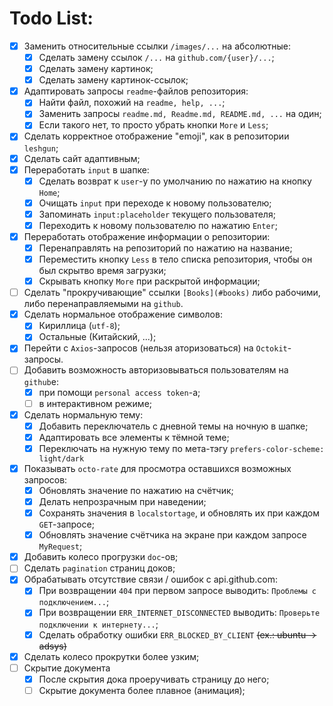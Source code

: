 # Todo List:

- [x] Заменить относительные ссылки `/images/...` на абсолютные:
	- [x] Сделать замену ссылок `/...` на `github.com/{user}/...`;
	- [x] Сделать замену картинок;
	- [x] Сделать замену картинок-ссылок;
- [x] Адаптировать запросы `readme`-файлов репозитория:
	- [x] Найти файл, похожий на `readme, help, ...`;
	- [x] Заменить запросы `readme.md, Readme.md, README.md, ...` на один;
	- [x] Если такого нет, то просто убрать кнопки `More` и `Less`;
- [x] Сделать корректное отображение "emoji", как в репозитории `leshgun`;
- [x] Сделать сайт адаптивным;
- [x] Переработать `input` в шапке:
	- [x] Сделать возврат к `user`-у по умолчанию по нажатию на кнопку `Home`;
	- [x] Очищать `input` при переходе к новому пользователю;
	- [x] Запоминать `input:placeholder` текущего пользователя;
	- [x] Переходить к новому пользователю по нажатию `Enter`;
- [x] Переработать отображение информации о репозитории:
	- [x] Перенаправлять на репозиторий по нажатию на название;
	- [x] Переместить кнопку `Less` в тело списка репозитория, чтобы он был скрытво время загрузки;
	- [x] Скрывать кнопку `More` при раскрытой информации;
- [ ] Сделать "прокручивающие" ссылки `[Books](#books)` либо рабочими, либо перенаправляемыми на `github`.
- [x] Сделать нормальное отображение символов:
	- [x] Кириллица (`utf-8`);
	- [x] Остальные (Китайский, ...);
- [x] Перейти с `Axios`-запросов (нельзя аторизоваться) на `Octokit`-запросы.
- [ ] Добавить возможность авторизовываться пользователям на `github`е:
	- [x] при помощи `personal access token`-а;
	- [ ] в интерактивном режиме;
- [x] Сделать нормальную тему:
	- [x] Добавить переключатель с дневной темы на ночную в шапке;
	- [x] Адаптировать все элементы к тёмной теме;
	- [x] Переключать на нужную тему по мета-тэгу `prefers-color-scheme: light/dark`
- [x] Показывать `octo-rate` для просмотра оставшихся возможных запросов:
	- [x] Обновлять значение по нажатию на счётчик;
	- [x] Делать непрозрачным при наведении;
	- [x] Сохранять значения в `localstortage`, и обновлять их при каждом `GET`-запросе;
	- [x] Обновлять значение счётчика на экране при каждом запросе `MyRequest`;
- [x] Добавить колесо прогрузки `doc`-ов;
- [ ] Сделать `pagination` страниц доков;
- [x] Обрабатывать отсутствие связи / ошибок с api.github.com:
	- [x] При возвращении `404` при первом запросе выводить: `Проблемы с подключением...`;
	- [x] При возвращении `ERR_INTERNET_DISCONNECTED` выводить: `Проверьте подключении к интернету...`;
	- [x] Сделать обработку ошибки `ERR_BLOCKED_BY_CLIENT` ~~(ex.: ubuntu -> adsys)~~
- [x] Сделать колесо прокрутки более узким;
- [ ] Скрытие документа
	- [x] После скрытия дока проеручивать страницу до него;
	- [ ] Скрытие документа более плавное (анимация);
